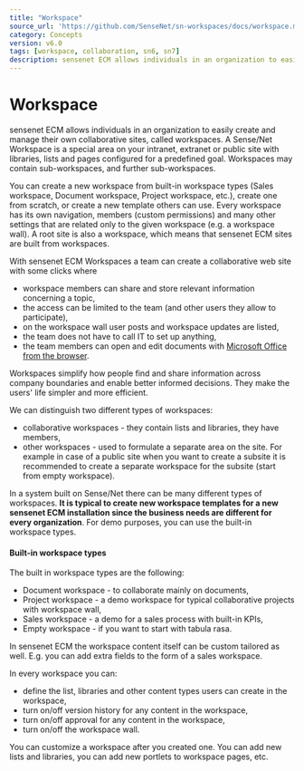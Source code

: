 ```yaml
---
title: "Workspace"
source_url: 'https://github.com/SenseNet/sn-workspaces/docs/workspace.md'
category: Concepts
version: v6.0
tags: [workspace, collaboration, sn6, sn7]
description: sensenet ECM allows individuals in an organization to easily create and manage their own collaborative sites, called workspaces.
---
```


# Workspace

sensenet ECM allows individuals in an organization to easily create and manage their own collaborative sites, called workspaces. A Sense/Net Workspace is a special area on your intranet, extranet or public site with libraries, lists and pages configured for a predefined goal. Workspaces may contain sub-workspaces, and further sub-workspaces.

You can create a new workspace from built-in workspace types (Sales workspace, Document workspace, Project workspace, etc.), create one from scratch, or create a new template others can use. Every workspace has its own navigation, members (custom permissions) and many other settings that are related only to the given workspace (e.g. a workspace wall). A root site is also a workspace, which means that sensenet ECM sites are built from workspaces.

With sensenet ECM Workspaces a team can create a collaborative web site with some clicks where

- workspace members can share and store relevant information concerning a topic,
- the access can be limited to the team (and other users they allow to participate),
- on the workspace wall user posts and workspace updates are listed,
- the team does not have to call IT to set up anything,
- the team members can open and edit documents with [Microsoft Office from the browser](/docs/managing-documents-from-microsoft-office).

Workspaces simplify how people find and share information across company boundaries and enable better informed decisions. They make the users' life simpler and more efficient.

We can distinguish two different types of workspaces:

- collaborative workspaces - they contain lists and libraries, they have members,
- other workspaces - used to formulate a separate area on the site. For example in case of a public site when you want to create a subsite it is recommended to create a separate workspace for the subsite (start from empty workspace).

In a system built on Sense/Net there can be many different types of workspaces. **It is typical to create new workspace templates for a new sensenet ECM installation since the business needs are different for every organization**. For demo purposes, you can use the built-in workspace types.

#### Built-in workspace types

The built in workspace types are the following:
- Document workspace - to collaborate mainly on documents,
- Project workspace - a demo workspace for typical collaborative projects with workspace wall,
- Sales workspace - a demo for a sales process with built-in KPIs,
- Empty workspace - if you want to start with tabula rasa.

In sensenet ECM the workspace content itself can be custom tailored as well. E.g. you can add extra fields to the form of a sales workspace.

In every workspace you can:

- define the list, libraries and other content types users can create in the workspace,
- turn on/off version history for any content in the workspace,
- turn on/off approval for any content in the workspace,
- turn on/off the workspace wall.

You can customize a workspace after you created one. You can add new lists and libraries, you can add new portlets to workspace pages, etc.